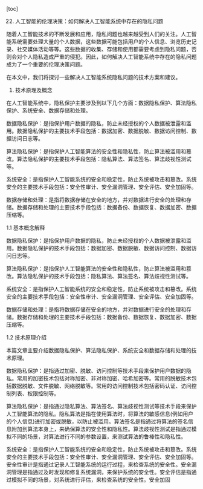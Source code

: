 
[toc]                    
                
                
22. 人工智能的伦理决策：如何解决人工智能系统中存在的隐私问题

随着人工智能技术的不断发展和应用，隐私问题也越来越受到人们的关注。人工智能系统需要处理大量的个人数据，这些数据可能包括用户的个人信息、浏览历史记录、社交媒体活动等等。这些数据的收集、存储和使用都需要考虑到隐私问题，否则会对个人隐私造成严重的侵犯。因此，如何解决人工智能系统中存在的隐私问题成为了一个重要的伦理决策问题。

在本文中，我们将探讨一些解决人工智能系统隐私问题的技术方案和建议。

1. 技术原理及概念

在人工智能系统中，隐私保护主要涉及到以下几个方面：数据隐私保护、算法隐私保护、系统安全、数据存储和处理。

数据隐私保护：是指保护用户数据的隐私，防止未经授权的个人数据被泄露和滥用。数据隐私保护的主要技术手段包括：数据加密、数据脱敏、数据访问控制、数据访问日志等。

算法隐私保护：是指保护人工智能算法的安全性和隐私性，防止算法被滥用和篡改。算法隐私保护的主要技术手段包括：隐私算法、算法签名、算法歧视性测试等。

系统安全：是指保护人工智能系统的安全和稳定性，防止系统被攻击和篡改。系统安全的主要技术手段包括：安全性审计、安全漏洞管理、安全评估、安全加固等。

数据存储和处理：是指将数据存储在安全的地方，并对数据进行安全的处理和存储。数据存储和处理的主要技术手段包括：数据备份、数据恢复、数据加密、数据压缩等。

1.1 基本概念解释

数据隐私保护：是指保护用户数据的隐私，防止未经授权的个人数据被泄露和滥用。数据隐私保护的技术手段包括：数据加密、数据脱敏、数据访问控制、数据访问日志等。

算法隐私保护：是指保护人工智能算法的安全性和隐私性，防止算法被滥用和篡改。算法隐私保护的技术手段包括：隐私算法、算法签名、算法歧视性测试等。

系统安全：是指保护人工智能系统的安全和稳定性，防止系统被攻击和篡改。系统安全的主要技术手段包括：安全性审计、安全漏洞管理、安全评估、安全加固等。

数据存储和处理：是指将数据存储在安全的地方，并对数据进行安全的处理和存储。数据存储和处理的主要技术手段包括：数据备份、数据恢复、数据加密、数据压缩等。

1.2 技术原理介绍

本篇文章主要介绍数据隐私保护、算法隐私保护、系统安全和数据存储和处理的技术原理。

数据隐私保护：是指通过加密、脱敏、访问控制等技术手段来保护用户数据的隐私。常用的加密技术包括对称加密、非对称加密、哈希加密等。常用的脱敏技术包括数据脱敏、文件脱敏、网络脱敏等。常用的访问控制技术包括密码认证、访问控制列表、权限控制等。

算法隐私保护：是指通过隐私算法、算法签名、算法歧视性测试等技术手段来保护人工智能算法的隐私。隐私算法是指在使用算法时，将算法的敏感信息(例如用户的个人信息)进行加密或脱敏，以防止被滥用。算法签名是指通过将算法的签名信息附加到算法本身上，来确保算法的安全性和隐私性。算法歧视性测试是指通过模拟不同的场景，对算法进行不同的参数设置，来测试算法的鲁棒性和隐私性。

系统安全：是指保护人工智能系统的安全和稳定性，防止系统被攻击和篡改。系统安全的主要技术手段包括：安全性审计、安全漏洞管理、安全评估、安全加固等。安全性审计是指通过记录人工智能系统的运行过程，来检查系统的安全性。安全漏洞管理是指通过及时发现和修复系统漏洞，来保护系统的安全性。安全评估是指通过模拟不同的场景，对系统进行评估，来检查系统的安全性。安全加固

